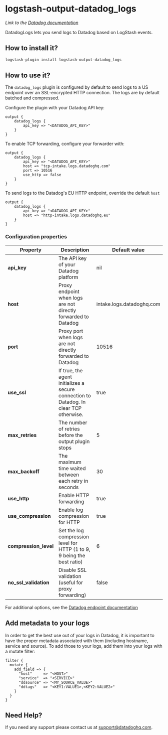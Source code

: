 # logstash-output-datadog_logs
*Link to the [Datadog documentation](https://docs.datadoghq.com/integrations/logstash/#log-collection)*

DatadogLogs lets you send logs to Datadog based on LogStash events.

## How to install it?

```bash
logstash-plugin install logstash-output-datadog_logs
```


## How to use it?

The `datadog_logs` plugin is configured by default to send logs to a US endpoint over an SSL-encrypted HTTP connection.
The logs are by default batched and compressed.
 
Configure the plugin with your Datadog API key:

```
output {
    datadog_logs {
        api_key => "<DATADOG_API_KEY>"
    }
}
```

To enable TCP forwarding, configure your forwarder with:

```
output {
    datadog_logs {
        api_key => "<DATADOG_API_KEY>"
        host => "tcp-intake.logs.datadoghq.com"
        port => 10516
        use_http => false
    }
}
```

To send logs to the Datadog's EU HTTP endpoint, override the default `host`

```
output {
    datadog_logs {
        api_key => "<DATADOG_API_KEY>"
        host => "http-intake.logs.datadoghq.eu"
    }
}
```

### Configuration properties

|  Property   |  Description                                                             |  Default value |
|-------------|--------------------------------------------------------------------------|----------------|
| **api_key** | The API key of your Datadog platform | nil |
| **host** | Proxy endpoint when logs are not directly forwarded to Datadog | intake.logs.datadoghq.com |
| **port** | Proxy port when logs are not directly forwarded to Datadog | 10516 |
| **use_ssl** | If true, the agent initializes a secure connection to Datadog. In clear TCP otherwise.  | true |
| **max_retries** | The number of retries before the output plugin stops | 5 |
| **max_backoff** | The maximum time waited between each retry in seconds | 30 |
| **use_http** | Enable HTTP forwarding | true |
| **use_compression** | Enable log compression for HTTP | true |
| **compression_level** | Set the log compression level for HTTP (1 to 9, 9 being the best ratio) | 6 |
| **no_ssl_validation** | Disable SSL validation (useful for proxy forwarding) | false |



For additional options, see the [Datadog endpoint documentation](https://docs.datadoghq.com/logs/?tab=eusite#datadog-logs-endpoints)

## Add metadata to your logs

In order to get the best use out of your logs in Datadog, it is important to have the proper metadata associated with them (including hostname, service and source). 
To add those to your logs, add them into your logs with a mutate filter:

```
filter {
  mutate {
    add_field => {
      "host"     => "<HOST>"
      "service"  => "<SERVICE>"
      "ddsource" => "<MY_SOURCE_VALUE>"
      "ddtags"   => "<KEY1:VALUE1>,<KEY2:VALUE2>"
    }
  }
}
```

## Need Help?

If you need any support please contact us at support@datadoghq.com.
